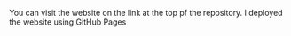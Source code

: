 You can visit the website on the link at the top pf the repository. I deployed the website using GitHub Pages
